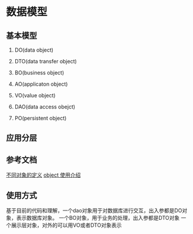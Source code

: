 # 数据模型


## 基本模型
1. DO(data object)

2. DTO(data transfer object)

3. BO(business object)

4. AO(applicaton object)

5. VO(value object)

6. DAO(data access obejct)

7. PO(persistent object)

## 应用分层

## 参考文档
[不同对象的定义](https://www.cnblogs.com/EasonJim/p/7967999.html)
[object 使用介绍](https://zhuanlan.zhihu.com/p/102389552)

## 使用方式
基于目前的代码和理解，一个dao对象用于对数据库进行交互，出入参都是DO对象，表示数据库对象。
一个BO对象，用于业务的处理，出入参都是DTO对象
一个展示层对象，对外的可以用VO或者DTO对象表示